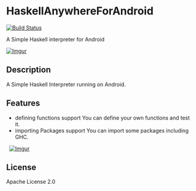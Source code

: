 # HaskellAnywhereForAndroid
[![Build Status](https://travis-ci.org/clockvoid/HaskellAnywhereForAndroid.svg?branch=master)](https://travis-ci.org/clockvoid/HaskellAnywhereForAndroid)

A Simple Haskell interpreter for Android

[![Imgur](http://i.imgur.com/90KdDuCm.png, "Screenshot")](http://i.imgur.com/90KdDuC.png)

## Description
A Simple Haskell Interpreter running on Android.

## Features
 - defining functions support
    You can define your own functions and test it.
 - importing Packages support
    You can import some packages including GHC.
   
   [![Imgur](http://i.imgur.com/ZEZyvgVm.png, "Features")](http://i.imgur.com/ZEZyvgV.png)

## License
Apache License 2.0
